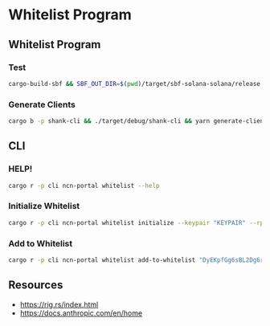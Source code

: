 # Whitelist Program

## Whitelist Program

### Test

```bash
cargo-build-sbf && SBF_OUT_DIR=$(pwd)/target/sbf-solana-solana/release cargo nextest run --all-features
```

### Generate Clients

```bash
cargo b -p shank-cli && ./target/debug/shank-cli && yarn generate-clients && cargo b
```

## CLI

### HELP!

```bash
cargo r -p cli ncn-portal whitelist --help
```

### Initialize Whitelist

```bash
cargo r -p cli ncn-portal whitelist initialize --keypair "KEYPAIR" --rpc-url "https://api.devnet.solana.com" --ncn-portal-program-id "DwyMNTQ5aSduQhx3Pjra9kXeySxjD5YUkC1bDXmvEPFZ"
```

### Add to Whitelist

```bash
cargo r -p cli ncn-portal whitelist add-to-whitelist "DyEKpfGg6sBL2Dg6rnHcsdAHJdCoe7Ur5VWzDzdHkQY6" 100 --keypair "KEYPAIR" --rpc-url "https://api.devnet.solana.com" --ncn-portal-program-id "DwyMNTQ5aSduQhx3Pjra9kXeySxjD5YUkC1bDXmvEPFZ"
```

## Resources
- https://rig.rs/index.html
- https://docs.anthropic.com/en/home

